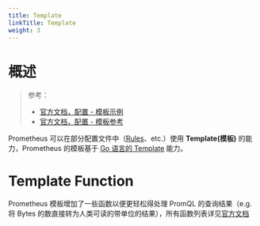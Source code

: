 ```yaml
---
title: Template
linkTitle: Template
weight: 3
---
```


# 概述

> 参考：
>
> - [官方文档，配置 - 模板示例](https://prometheus.io/docs/prometheus/latest/configuration/template_examples/)
> - [官方文档，配置 - 模板参考](https://prometheus.io/docs/prometheus/latest/configuration/template_reference/)

Prometheus 可以在部分配置文件中（[Rules](/docs/6.可观测性/Metrics/Prometheus/Configuration/Rules.md)、etc.）使用 **Template(模板)** 的能力，Prometheus 的模板基于 [Go 语言的 Template](/docs/2.编程/高级编程语言/Go/Go%20规范与标准库/Template.md) 能力。

# Template Function

Prometheus 模板增加了一些函数以便更轻松得处理 PromQL 的查询结果（e.g. 将 Bytes 的数直接转为人类可读的带单位的结果），所有函数列表详见[官方文档](https://prometheus.io/docs/prometheus/latest/configuration/template_reference/#functions)
